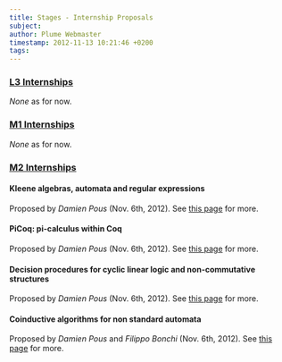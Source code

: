 ```yaml
---
title: Stages - Internship Proposals
subject:
author: Plume Webmaster
timestamp: 2012-11-13 10:21:46 +0200
tags: 
---
```


###  [L3 Internships][7]

_None_ as for now.

###  [M1 Internships][8]

_None_ as for now.

###  [M2 Internships][9]

#### Kleene algebras, automata and regular expressions

Proposed by *Damien Pous* (Nov. 6th, 2012).
See [this page][Damien Pous] for more.

#### PiCoq: pi-calculus within Coq

Proposed by *Damien Pous* (Nov. 6th, 2012).
See [this page][Damien Pous] for more.

#### Decision procedures for cyclic linear logic and non-commutative structures

Proposed by *Damien Pous* (Nov. 6th, 2012).
See [this page][Damien Pous] for more.

#### Coinductive algorithms for non standard automata

Proposed by *Damien Pous* and *Filippo Bonchi* (Nov. 6th, 2012).
See [this page][Damien Pous] for more.

[Damien Pous]: http://perso.ens-lyon.fr/damien.pous/stages.html

[7]: http://www.ens-lyon.fr/DI/stageL3
[8]: http://www.ens-lyon.fr/DI/stageM1
[9]: http://perso.ens-lyon.fr/laurent.lefevre/M2IF/StagesM2
[10]: http://perso.ens-lyon.fr/patrick.baillot/STAGES/2011/sujet1_2011.pdf
[11]: http://perso.ens-lyon.fr/daniel.hirschkoff/Stages/dhol-choco.pdf
[12]: http://perso.ens-lyon.fr/daniel.hirschkoff/Stages/dhds-compl.pdf
[13]: http://perso.ens-lyon.fr/daniel.hirschkoff/Stages/dhds-lambda.pdf


